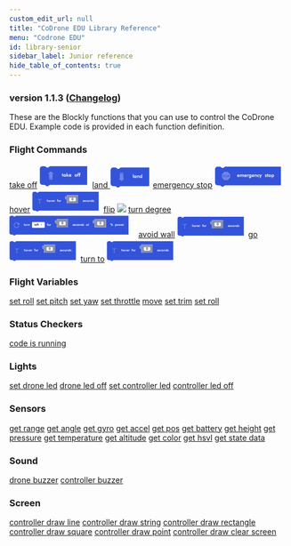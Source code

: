 ```yaml
---
custom_edit_url: null
title: "CoDrone EDU Library Reference"
menu: "Codrone EDU"
id: library-senior
sidebar_label: Junior reference
hide_table_of_contents: true
---
```

<h3 class="homeDocLandingVersion">version 1.1.3 (<a class="orange-link" href="/docs/codrone-edu/blockly/changelog">Changelog</a>)</h3>
These are the Blockly functions that you can use to control the CoDrone EDU. Example code is provided in each function definition.

<div class="boxLanding">
    <div class="parentContainer">
    </div>
    <div  class="parentContainer">
    <div class="box-reference-shadow">
        <h3>Flight Commands</h3>
        <a href="/docs/codrone-edu/blockly/Flight-Commands/01-takeoff">take off</a>
            <img src="/img/takeoff.png"></img>
        <a href="/docs/codrone-edu/blockly/Flight-Commands/02-land">land </a>
            <img src="/img/land.png"></img>
        <a href="/docs/codrone-edu/blockly/Flight-Commands/03-emergency-stop">emergency stop</a>
            <img src="/img/emergency_stop.png"></img>
        <a href="/docs/codrone-edu/blockly/Flight-Commands/04-hover">hover</a>
            <img src="/img/hover.png"></img>
        <a href="/docs/codrone-edu/blockly/Flight-Commands/05-flip">flip</a>
            <img src="/img/flip.png"></img>
        <a href="/docs/codrone-edu/blockly/Flight-Commands/06-turn-degree">turn degree</a>
            <img src="/img/turn_for_seconds_at_power.png"></img>
        <a href="/docs/codrone-edu/blockly/Flight-Commands/07-avoid-wall">avoid wall</a>
            <img src="/img/hover.png"></img>  
        <a href="/docs/codrone-edu/blockly/Flight-Commands/08-go">go</a>
            <img src="/img/hover.png"></img>  
        <a href="/docs/codrone-edu/blockly/Flight-Commands/09-turn-to"> turn to</a>
            <img src="/img/hover.png"></img>  
  </div>
  </div>
  <div class="parentContainer">
   <div class="box-reference-shadow">
    <h3>Flight Variables</h3>
    <a href="/docs/codrone-edu/blockly/Flight-Variables/01-set-roll">set roll</a>
    <a href="/docs/codrone-edu/blockly/Flight-Variables/02-set-pitch">set pitch</a>
    <a href="/docs/codrone-edu/blockly/Flight-Variables/03-set-yaw">set yaw</a>
    <a href="/docs/codrone-edu/blockly/Flight-Variables/04-set-throttle">set throttle</a>
    <a href="/docs/codrone-edu/blockly/Flight-Variables/05-move">move</a>
    <a href="/docs/codrone-edu/blockly/Flight-Variables/06-set-trim">set trim</a>
    <a href="/docs/codrone-edu/blockly/Flight-Variables/07-get-trim">set roll</a>
  </div>
  </div>
    <div class="parentContainer">
   <div class="box-reference-shadow">
    <h3>Status Checkers</h3>
    <a href="/docs/codrone-edu/blockly/Status-Checkers/01-code-is-running">code is running</a>
  </div>
  </div>
    <div class="parentContainer">
   <div class="box-reference-shadow">
    <h3>Lights</h3>
    <a href="/docs/codrone-edu/blockly/Lights/01-set-drone-led">set drone led</a>
    <a href="/docs/codrone-edu/blockly/Lights/02-drone-led-off">drone led off</a>
    <a href="/docs/codrone-edu/blockly/Lights/03-set-controller-led">set controller led</a>
    <a href="/docs/codrone-edu/blockly/Lights/04-controller-led-off">controller led off</a>
  </div>
  </div>
      <div class="parentContainer">
   <div class="box-reference-shadow">
    <h3>Sensors</h3>
    <a href="/docs/codrone-edu/blockly/Sensors/01-get-range">get range</a>
    <a href="/docs/codrone-edu/blockly/Sensors/02-get-angle">get angle</a>
    <a href="/docs/codrone-edu/blockly/Sensors/03-get-gyro">get gyro</a>
    <a href="/docs/codrone-edu/blockly/Sensors/04-get-accel">get accel</a>
    <a href="/docs/codrone-edu/blockly/Sensors/05-get-pos">get pos</a>
    <a href="/docs/codrone-edu/blockly/Sensors/06-get-battery">get battery</a>
    <a href="/docs/codrone-edu/blockly/Sensors/07-get-height">get height</a>
    <a href="/docs/codrone-edu/blockly/Sensors/08-get-pressure">get pressure</a>
    <a href="/docs/codrone-edu/blockly/Sensors/09-get-temperature">get temperature</a>
    <a href="/docs/codrone-edu/blockly/Sensors/10-get-altitude">get altitude</a>
    <a href="/docs/codrone-edu/blockly/Sensors/11-get-color">get color</a>
    <a href="/docs/codrone-edu/blockly/Sensors/12-get-hsvl">get hsvl</a>
    <a href="/docs/codrone-edu/blockly/Sensors/13-get-state-data">get state data</a>
  </div>
  </div>
        <div class="parentContainer">
   <div class="box-reference-shadow">
    <h3>Sound</h3>
    <a href="/docs/codrone-edu/blockly/Sound/01-drone-buzzer">drone buzzer</a>
    <a href="/docs/codrone-edu/blockly/Sound/02-controller-buzzer">controller buzzer</a>
  </div>
  </div>
          <div class="parentContainer">
   <div class="box-reference-shadow">
    <h3>Screen</h3>
    <a href="/docs/codrone-edu/blockly/Screen/01-controller-draw-line">controller draw line</a>
    <a href="/docs/codrone-edu/blockly/Screen/02-controller-draw-string">controller draw string</a>
    <a href="/docs/codrone-edu/blockly/Screen/03-controller-draw-rectangle">controller draw rectangle</a>
    <a href="/docs/codrone-edu/blockly/Screen/04-controller-draw-square">controller draw square</a>
    <a href="/docs/codrone-edu/blockly/Screen/05-controller-draw-point">controller draw point</a>
    <a href="/docs/codrone-edu/blockly/Screen/06-controller-draw-clear-screen">controller draw clear screen</a>
  </div>
  </div>
  <div  class="parentContainer">
  </div>
</div>
